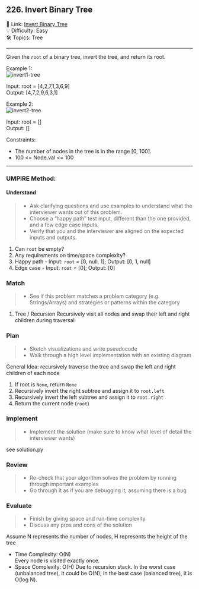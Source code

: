 ## 226. Invert Binary Tree
🔗 Link: [Invert Binary Tree](https://leetcode.com/problems/lowest-common-ancestor-of-a-binary-search-tree/description/)<br>
💡 Difficulty: Easy<br>
🛠️ Topics: Tree<br>

<hr>

Given the `root` of a binary tree, invert the tree, and return its root.<br>


Example 1:<br>
![invert1-tree](https://github.com/user-attachments/assets/3033ab3f-38f9-474c-bf0e-25018fdd7a39)


Input: root = [4,2,7,1,3,6,9]<br>
Output: [4,7,2,9,6,3,1]<br>

Example 2:<br>
![invert2-tree](https://github.com/user-attachments/assets/aa1055b5-fd9d-4f12-a235-5609cb340722)


Input: root = []<br>
Output: []<br>

Constraints:<br>

- The number of nodes in the tree is in the range [0, 100].
- 100 <= Node.val <= 100

<hr>

### UMPIRE Method:
#### Understand

> - Ask clarifying questions and use examples to understand what the interviewer wants out of this problem.
> - Choose a “happy path” test input, different than the one provided, and a few edge case inputs. 
> - Verify that you and the interviewer are aligned on the expected inputs and outputs.
1. Can `root` be empty?<br>
2. Any requirements on time/space complexity?<br>
3. Happy path - Input: `root` = [0, null, 1]; Output: [0, 1, null]
4. Edge case - Input: `root` = [0]; Output: [0]

### Match
> - See if this problem matches a problem category (e.g. Strings/Arrays) and strategies or patterns within the category
1. Tree / Recursion
   Recursively visit all nodes and swap their left and right children during traversal
   
### Plan
> - Sketch visualizations and write pseudocode
> - Walk through a high level implementation with an existing diagram

General Idea: recursively traverse the tree and swap the left and right children of each node

1) If root is `None`, return `None`
2) Recursively invert the right subtree and assign it to `root.left`
3) Recursively invert the left subtree and assign it to `root.right`
4) Return the current node (`root`)
    
### Implement
> - Implement the solution (make sure to know what level of detail the interviewer wants)

see solution.py

### Review
> - Re-check that your algorithm solves the problem by running through important examples
> - Go through it as if you are debugging it, assuming there is a bug
### Evaluate
> - Finish by giving space and run-time complexity
> - Discuss any pros and cons of the solution

Assume N represents the number of nodes, H represents the height of the tree

- Time Complexity: O(N)<br>
  Every node is visited exactly once.
- Space Complexity: O(H)
  Due to recursion stack. In the worst case (unbalanced tree), it could be O(N); in the best case (balanced tree), it is O(log N).
  
